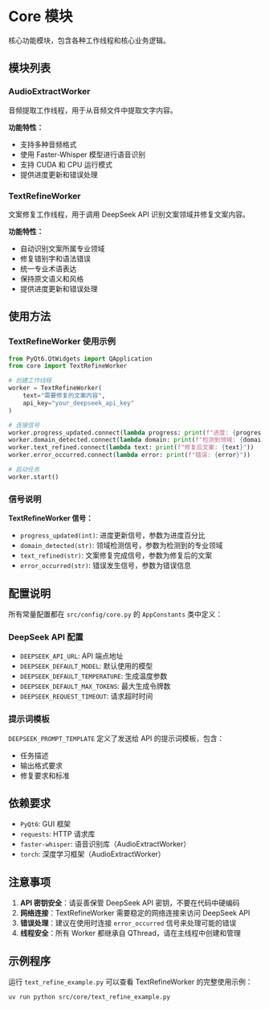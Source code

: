 # Core 模块

核心功能模块，包含各种工作线程和核心业务逻辑。

## 模块列表

### AudioExtractWorker

音频提取工作线程，用于从音频文件中提取文字内容。

**功能特性：**

- 支持多种音频格式
- 使用 Faster-Whisper 模型进行语音识别
- 支持 CUDA 和 CPU 运行模式
- 提供进度更新和错误处理

### TextRefineWorker

文案修复工作线程，用于调用 DeepSeek API 识别文案领域并修复文案内容。

**功能特性：**

- 自动识别文案所属专业领域
- 修复错别字和语法错误
- 统一专业术语表达
- 保持原文语义和风格
- 提供进度更新和错误处理

## 使用方法

### TextRefineWorker 使用示例

```python
from PyQt6.QtWidgets import QApplication
from core import TextRefineWorker

# 创建工作线程
worker = TextRefineWorker(
    text="需要修复的文案内容",
    api_key="your_deepseek_api_key"
)

# 连接信号
worker.progress_updated.connect(lambda progress: print(f"进度: {progress}%"))
worker.domain_detected.connect(lambda domain: print(f"检测到领域: {domain}"))
worker.text_refined.connect(lambda text: print(f"修复后文案: {text}"))
worker.error_occurred.connect(lambda error: print(f"错误: {error}"))

# 启动任务
worker.start()
```

### 信号说明

**TextRefineWorker 信号：**

- `progress_updated(int)`: 进度更新信号，参数为进度百分比
- `domain_detected(str)`: 领域检测信号，参数为检测到的专业领域
- `text_refined(str)`: 文案修复完成信号，参数为修复后的文案
- `error_occurred(str)`: 错误发生信号，参数为错误信息

## 配置说明

所有常量配置都在 `src/config/core.py` 的 `AppConstants` 类中定义：

### DeepSeek API 配置

- `DEEPSEEK_API_URL`: API 端点地址
- `DEEPSEEK_DEFAULT_MODEL`: 默认使用的模型
- `DEEPSEEK_DEFAULT_TEMPERATURE`: 生成温度参数
- `DEEPSEEK_DEFAULT_MAX_TOKENS`: 最大生成令牌数
- `DEEPSEEK_REQUEST_TIMEOUT`: 请求超时时间

### 提示词模板

`DEEPSEEK_PROMPT_TEMPLATE` 定义了发送给 API 的提示词模板，包含：

- 任务描述
- 输出格式要求
- 修复要求和标准

## 依赖要求

- `PyQt6`: GUI 框架
- `requests`: HTTP 请求库
- `faster-whisper`: 语音识别库（AudioExtractWorker）
- `torch`: 深度学习框架（AudioExtractWorker）

## 注意事项

1. **API 密钥安全**：请妥善保管 DeepSeek API 密钥，不要在代码中硬编码
2. **网络连接**：TextRefineWorker 需要稳定的网络连接来访问 DeepSeek API
3. **错误处理**：建议在使用时连接 `error_occurred` 信号来处理可能的错误
4. **线程安全**：所有 Worker 都继承自 QThread，请在主线程中创建和管理

## 示例程序

运行 `text_refine_example.py` 可以查看 TextRefineWorker 的完整使用示例：

```bash
uv run python src/core/text_refine_example.py
```
